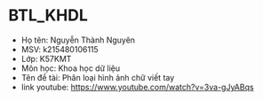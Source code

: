 # BTL_KHDL
- Họ tên: Nguyễn Thành Nguyên
- MSV: k215480106115
- Lớp: K57KMT
- Môn học: Khoa học dữ liệu
- Tên đề tài: Phân loại hình ảnh chữ viết tay
- link youtube: https://www.youtube.com/watch?v=3va-gJyABqs
